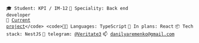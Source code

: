 <code>🎓 Student: KPI / IM-12</code>
<code>👷 Speciality: Back end developer</code><br>
<code>🧻 [Current project]([https://github.com/DanilYaremenko/Food-site](https://github.com/nikitosikvn1/intelligent-image-analyzer))</code>
<code>🧑‍💻 Languages: TypeScript</code>
<code>🐾 In plans: React</code>
<code>📦 Tech stack: NestJS</code>
<code>💬 telegram: [@Veritate3](https://telegram.me/Veritate3)</code>
<code>📫 [danilyaremenko@gmail.com](mailto:danilyaremenko@gmail.com)</code>

